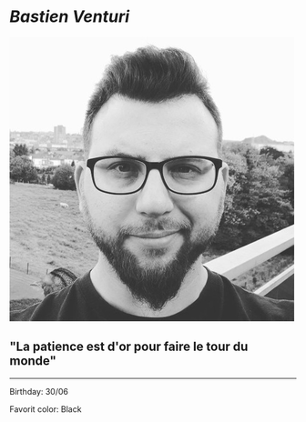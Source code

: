 # *Bastien Venturi*


![Photo pro](https://github.com/bastien-venturi/markdown-challenge/blob/main/Bastien%20Pro.jpg)

## "La patience est d'or pour faire le tour du monde"
---
Birthday: 30/06

Favorit color: Black



